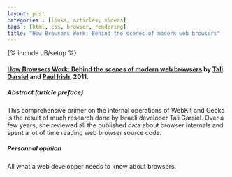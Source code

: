 ```yaml
---
layout: post
categories : [links, articles, videos]
tags : [html, css, browser, rendering]
title: "How Browsers Work: Behind the scenes of modern web browsers"
---
```

{% include JB/setup %}

#### [How Browsers Work: Behind the scenes of modern web browsers] by [Tali Garsiel] and [Paul Irish], 2011.

##### Abstract (article preface)

This comprehensive primer on the internal operations of WebKit and Gecko is the result of much research done by Israeli developer Tali Garsiel. Over a few years, she reviewed all the published data about browser internals and spent a lot of time reading web browser source code.


##### Personnal opinion

All what a web developper needs to know about browsers.


[How Browsers Work: Behind the scenes of modern web browsers]: http://www.html5rocks.com/en/tutorials/internals/howbrowserswork/
[Tali Garsiel]: http://taligarsiel.com/
[Paul Irish]: http://www.paulirish.com/
